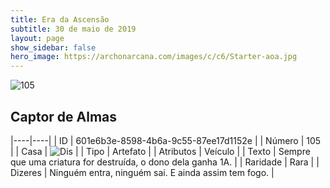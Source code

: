 ```yaml
---
title: Era da Ascensão
subtitle: 30 de maio de 2019
layout: page
show_sidebar: false
hero_image: https://archonarcana.com/images/c/c6/Starter-aoa.jpg
---
```


![105](https://cdn.keyforgegame.com/media/card_front/pt/435_105_65F5W6G7CCV2_pt.png)

## Captor de Almas

|----|----|
| ID | 601e6b3e-8598-4b6a-9c55-87ee17d1152e |
| Número | 105 |
| Casa | ![Dis](https://archonarcana.com/images/thumb/e/e8/Dis.png/22px-Dis.png "Dis") |
| Tipo | Artefato |
| Atributos | Veículo |
| Texto | Sempre que uma criatura for destruída, o dono dela ganha 1A. |
| Raridade | Rara |
| Dizeres | Ninguém entra, ninguém sai.  E ainda assim tem fogo. |
